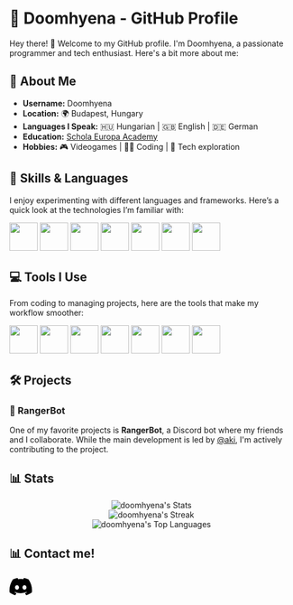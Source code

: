 # 👾 Doomhyena - GitHub Profile 

Hey there! 👋 Welcome to my GitHub profile. I'm Doomhyena, a passionate programmer and tech enthusiast. Here's a bit more about me:

## 👤 About Me

- **Username:** Doomhyena
- **Location:** 🌍 Budapest, Hungary
- **Languages I Speak:** 🇭🇺 Hungarian | 🇬🇧 English | 🇩🇪 German
- **Education:** [Schola Europa Academy](https://scholaeu.hu)
- **Hobbies:** 🎮 Videogames | 👨‍💻 Coding | 🤖 Tech exploration

## 🚀 Skills & Languages

I enjoy experimenting with different languages and frameworks. Here’s a quick look at the technologies I’m familiar with:

<p>
  <img src="https://cdn.jsdelivr.net/gh/devicons/devicon@latest/icons/csharp/csharp-original.svg" width="50" height="50"/>
  <img src="https://cdn.jsdelivr.net/gh/devicons/devicon@latest/icons/css3/css3-original.svg" width="50" height="50"/>
  <img src="https://cdn.jsdelivr.net/gh/devicons/devicon@latest/icons/html5/html5-original.svg" width="50" height="50"/>
  <img src="https://cdn.jsdelivr.net/gh/devicons/devicon@latest/icons/java/java-original-wordmark.svg" width="50" height="50"/>
  <img src="https://cdn.jsdelivr.net/gh/devicons/devicon@latest/icons/javascript/javascript-original.svg" width="50" height="50"/>
  <img src="https://cdn.jsdelivr.net/gh/devicons/devicon@latest/icons/php/php-original.svg" width="50" height="50"/>
  <img src="https://cdn.jsdelivr.net/gh/devicons/devicon@latest/icons/python/python-original-wordmark.svg" width="50" height="50"/>
</p>

## 💻 Tools I Use

From coding to managing projects, here are the tools that make my workflow smoother:

<p>
  <img src="https://cdn.jsdelivr.net/gh/devicons/devicon@latest/icons/archlinux/archlinux-original-wordmark.svg" width="50" height="50"/>
  <img src="https://cdn.jsdelivr.net/gh/devicons/devicon@latest/icons/discordjs/discordjs-original.svg" width="50" height="50"/>
  <img src="https://cdn.jsdelivr.net/gh/devicons/devicon@latest/icons/git/git-original-wordmark.svg" width="50" height="50"/>
  <img src="https://cdn.jsdelivr.net/gh/devicons/devicon@latest/icons/github/github-original-wordmark.svg" width="50" height="50"/>
  <img src="https://cdn.jsdelivr.net/gh/devicons/devicon@latest/icons/githubcodespaces/githubcodespaces-original.svg" width="50" height="50"/>
  <img src="https://cdn.jsdelivr.net/gh/devicons/devicon@latest/icons/mysql/mysql-original-wordmark.svg" width="50" height="50"/>
  <img src="https://cdn.jsdelivr.net/gh/devicons/devicon@latest/icons/vscode/vscode-original.svg" width="50" height="50"/>
</p>

## 🛠️ Projects 

### 🦾 RangerBot

One of my favorite projects is **RangerBot**, a Discord bot where my friends and I collaborate. While the main development is led by [@aki](https://github.com/aggiczy), I'm actively contributing to the project.

## 📊 Stats

<div align="center">
  <img src="https://github-readme-stats.vercel.app/api?username=doomhyena&theme=vue-dark&show_icons=true&hide_border=true&count_private=true" alt="doomhyena's Stats" />
</div>

<div align="center">
  <img src="https://github-readme-streak-stats.herokuapp.com/?user=doomhyena&theme=vue-dark&hide_border=true" alt="doomhyena's Streak" />
</div>

<div align="center">
  <img src="https://github-readme-stats.vercel.app/api/top-langs/?username=doomhyena&theme=vue-dark&show_icons=true&hide_border=true&layout=compact" alt="doomhyena's Top Languages" />
</div>

## 📊 Contact me!

<p>
  <a href="https://discord.com" target="_blank">
  <svg role="img" viewBox="0 0 24 24" xmlns="http://www.w3.org/2000/svg" width="40" height="40">
    <title>Discord</title>
    <path d="M20.317 4.3698a19.7913 19.7913 0 00-4.8851-1.5152.0741.0741 0 00-.0785.0371c-.211.3753-.4447.8648-.6083 1.2495-1.8447-.2762-3.68-.2762-5.4868 0-.1636-.3933-.4058-.8742-.6177-1.2495a.077.077 0 00-.0785-.037 19.7363 19.7363 0 00-4.8852 1.515.0699.0699 0 00-.0321.0277C.5334 9.0458-.319 13.5799.0992 18.0578a.0824.0824 0 00.0312.0561c2.0528 1.5076 4.0413 2.4228 5.9929 3.0294a.0777.0777 0 00.0842-.0276c.4616-.6304.8731-1.2952 1.226-1.9942a.076.076 0 00-.0416-.1057c-.6528-.2476-1.2743-.5495-1.8722-.8923a.077.077 0 01-.0076-.1277c.1258-.0943.2517-.1923.3718-.2914a.0743.0743 0 01.0776-.0105c3.9278 1.7933 8.18 1.7933 12.0614 0a.0739.0739 0 01.0785.0095c.1202.099.246.1981.3728.2924a.077.077 0 01-.0066.1276 12.2986 12.2986 0 01-1.873.8914.0766.0766 0 00-.0407.1067c.3604.698.7719 1.3628 1.225 1.9932a.076.076 0 00.0842.0286c1.961-.6067 3.9495-1.5219 6.0023-3.0294a.077.077 0 00.0313-.0552c.5004-5.177-.8382-9.6739-3.5485-13.6604a.061.061 0 00-.0312-.0286zM8.02 15.3312c-1.1825 0-2.1569-1.0857-2.1569-2.419 0-1.3332.9555-2.4189 2.157-2.4189 1.2108 0 2.1757 1.0952 2.1568 2.419 0 1.3332-.9555 2.4189-2.1569 2.4189zm7.9748 0c-1.1825 0-2.1569-1.0857-2.1569-2.419 0-1.3332.9554-2.4189 2.1569-2.4189 1.2108 0 2.1757 1.0952 2.1568 2.419 0 1.3332-.946 2.4189-2.1568 2.4189Z"/>
  </svg>
</a>
</p>
